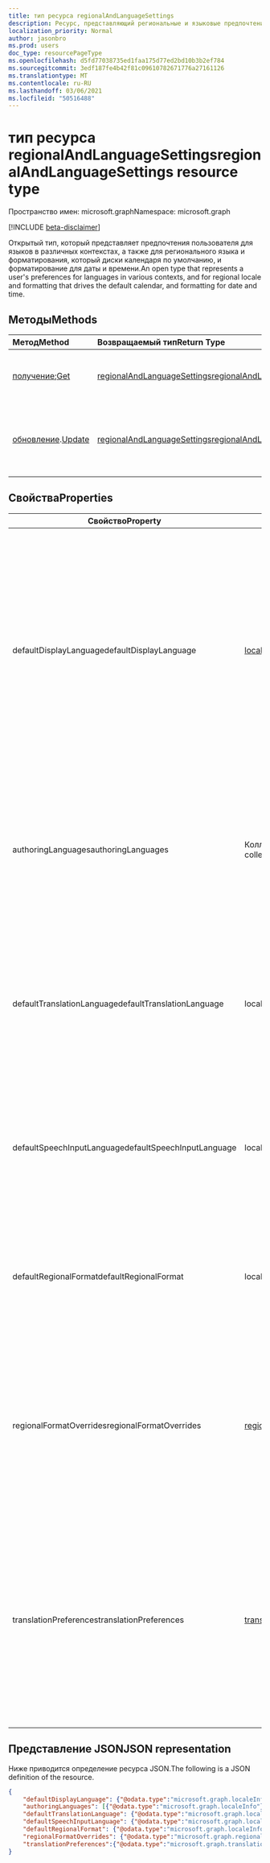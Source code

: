 ```yaml
---
title: тип ресурса regionalAndLanguageSettings
description: Ресурс, представляющий региональные и языковые предпочтения пользователей
localization_priority: Normal
author: jasonbro
ms.prod: users
doc_type: resourcePageType
ms.openlocfilehash: d5fd77038735ed1faa175d77ed2bd10b3b2ef784
ms.sourcegitcommit: 3edf187fe4b42f81c09610782671776a27161126
ms.translationtype: MT
ms.contentlocale: ru-RU
ms.lasthandoff: 03/06/2021
ms.locfileid: "50516488"
---
```

# <a name="regionalandlanguagesettings-resource-type"></a><span data-ttu-id="6f31f-103">тип ресурса regionalAndLanguageSettings</span><span class="sxs-lookup"><span data-stu-id="6f31f-103">regionalAndLanguageSettings resource type</span></span>

<span data-ttu-id="6f31f-104">Пространство имен: microsoft.graph</span><span class="sxs-lookup"><span data-stu-id="6f31f-104">Namespace: microsoft.graph</span></span>

[!INCLUDE [beta-disclaimer](../../includes/beta-disclaimer.md)]

<span data-ttu-id="6f31f-105">Открытый тип, который представляет предпочтения пользователя для языков в различных контекстах, а также для регионального языка и форматирования, который диски календаря по умолчанию, и форматирование для даты и времени.</span><span class="sxs-lookup"><span data-stu-id="6f31f-105">An open type that represents a user's preferences for languages in various contexts, and for regional locale and formatting that drives the default calendar, and formatting for date and time.</span></span>

## <a name="methods"></a><span data-ttu-id="6f31f-106">Методы</span><span class="sxs-lookup"><span data-stu-id="6f31f-106">Methods</span></span>

| <span data-ttu-id="6f31f-107">Метод</span><span class="sxs-lookup"><span data-stu-id="6f31f-107">Method</span></span>                                                 | <span data-ttu-id="6f31f-108">Возвращаемый тип</span><span class="sxs-lookup"><span data-stu-id="6f31f-108">Return Type</span></span>                                                   | <span data-ttu-id="6f31f-109">Описание</span><span class="sxs-lookup"><span data-stu-id="6f31f-109">Description</span></span>                                                                                        |
|:-------------------------------------------------------|:--------------------------------------------------------------|:---------------------------------------------------------------------------------------------------|
| <span data-ttu-id="6f31f-110">[получение](../api/regionalAndLanguageSettings-get.md);</span><span class="sxs-lookup"><span data-stu-id="6f31f-110">[Get](../api/regionalAndLanguageSettings-get.md)</span></span>       | [<span data-ttu-id="6f31f-111">regionalAndLanguageSettings</span><span class="sxs-lookup"><span data-stu-id="6f31f-111">regionalAndLanguageSettings</span></span>](regionalAndLanguageSettings.md) | <span data-ttu-id="6f31f-112">Чтение свойств объекта **regionalAndLanguageSettings.**</span><span class="sxs-lookup"><span data-stu-id="6f31f-112">Read properties of a **regionalAndLanguageSettings** object.</span></span>                                       |
| <span data-ttu-id="6f31f-113">[обновление](../api/regionalandlanguagesettings-update.md).</span><span class="sxs-lookup"><span data-stu-id="6f31f-113">[Update](../api/regionalandlanguagesettings-update.md)</span></span> | [<span data-ttu-id="6f31f-114">regionalAndLanguageSettings</span><span class="sxs-lookup"><span data-stu-id="6f31f-114">regionalAndLanguageSettings</span></span>](regionalAndLanguageSettings.md) | <span data-ttu-id="6f31f-115">Обновление всех или подмножества свойств объекта **regionalAndLanguageSettings** для пользователя.</span><span class="sxs-lookup"><span data-stu-id="6f31f-115">Update all or a subset of the properties of the **regionalAndLanguageSettings** object for a user.</span></span> |

## <a name="properties"></a><span data-ttu-id="6f31f-116">Свойства</span><span class="sxs-lookup"><span data-stu-id="6f31f-116">Properties</span></span>
| <span data-ttu-id="6f31f-117">Свойство</span><span class="sxs-lookup"><span data-stu-id="6f31f-117">Property</span></span>                   | <span data-ttu-id="6f31f-118">Тип</span><span class="sxs-lookup"><span data-stu-id="6f31f-118">Type</span></span>                                                  | <span data-ttu-id="6f31f-119">Описание</span><span class="sxs-lookup"><span data-stu-id="6f31f-119">Description</span></span>                                                                                                                                                         |
|----------------------------|-------------------------------------------------------|---------------------------------------------------------------------------------------------------------------------------------------------------------------------|
| <span data-ttu-id="6f31f-120">defaultDisplayLanguage</span><span class="sxs-lookup"><span data-stu-id="6f31f-120">defaultDisplayLanguage</span></span>     | [<span data-ttu-id="6f31f-121">localeInfo</span><span class="sxs-lookup"><span data-stu-id="6f31f-121">localeInfo</span></span>](localeinfo.md)                           | <span data-ttu-id="6f31f-122">Предпочтительный язык пользовательского интерфейса пользователя (меню, кнопки, ленты, предупреждающие сообщения) для веб-приложений Майкрософт.</span><span class="sxs-lookup"><span data-stu-id="6f31f-122">The  user's preferred user interface language (menus, buttons, ribbons, warning messages) for Microsoft web applications.</span></span><br><br><span data-ttu-id="6f31f-123">Возвращается по умолчанию.</span><span class="sxs-lookup"><span data-stu-id="6f31f-123">Returned by default.</span></span> <span data-ttu-id="6f31f-124">Значение null не допускается.</span><span class="sxs-lookup"><span data-stu-id="6f31f-124">Not nullable.</span></span> |
| <span data-ttu-id="6f31f-125">authoringLanguages</span><span class="sxs-lookup"><span data-stu-id="6f31f-125">authoringLanguages</span></span>         | <span data-ttu-id="6f31f-126">Коллекция объектов localeInfo</span><span class="sxs-lookup"><span data-stu-id="6f31f-126">localeInfo collection</span></span>                                 | <span data-ttu-id="6f31f-127">Приоритизированный список языков, на которые пользователь читает и авторов.</span><span class="sxs-lookup"><span data-stu-id="6f31f-127">Prioritized list of languages the user reads and authors in.</span></span><br><br><span data-ttu-id="6f31f-128">Возвращается по умолчанию.</span><span class="sxs-lookup"><span data-stu-id="6f31f-128">Returned by default.</span></span> <span data-ttu-id="6f31f-129">Значение null не допускается.</span><span class="sxs-lookup"><span data-stu-id="6f31f-129">Not nullable.</span></span>                                                              |
| <span data-ttu-id="6f31f-130">defaultTranslationLanguage</span><span class="sxs-lookup"><span data-stu-id="6f31f-130">defaultTranslationLanguage</span></span> | <span data-ttu-id="6f31f-131">localeInfo</span><span class="sxs-lookup"><span data-stu-id="6f31f-131">localeInfo</span></span>                                            | <span data-ttu-id="6f31f-132">Язык, на который пользователь ожидает перевода документов, электронной почты и сообщений.</span><span class="sxs-lookup"><span data-stu-id="6f31f-132">The language a user expects to have documents, emails, and messages translated into.</span></span><br><br><span data-ttu-id="6f31f-133">Возвращается по умолчанию.</span><span class="sxs-lookup"><span data-stu-id="6f31f-133">Returned by default.</span></span>                                                    |
| <span data-ttu-id="6f31f-134">defaultSpeechInputLanguage</span><span class="sxs-lookup"><span data-stu-id="6f31f-134">defaultSpeechInputLanguage</span></span> | <span data-ttu-id="6f31f-135">localeInfo</span><span class="sxs-lookup"><span data-stu-id="6f31f-135">localeInfo</span></span>                                            | <span data-ttu-id="6f31f-136">Язык, который пользователь должен использовать в качестве ввода для текстовых сценариев речи.</span><span class="sxs-lookup"><span data-stu-id="6f31f-136">The language a user expected to use as input for text to speech scenarios.</span></span><br><br><span data-ttu-id="6f31f-137">Возвращается по умолчанию.</span><span class="sxs-lookup"><span data-stu-id="6f31f-137">Returned by default.</span></span>                                                              |
| <span data-ttu-id="6f31f-138">defaultRegionalFormat</span><span class="sxs-lookup"><span data-stu-id="6f31f-138">defaultRegionalFormat</span></span>      | <span data-ttu-id="6f31f-139">localeInfo</span><span class="sxs-lookup"><span data-stu-id="6f31f-139">localeInfo</span></span>                                            | <span data-ttu-id="6f31f-140">Локализ, который диски по умолчанию даты, времени и форматирования календаря.</span><span class="sxs-lookup"><span data-stu-id="6f31f-140">The locale that drives the default date, time, and calendar formatting.</span></span><br><br><span data-ttu-id="6f31f-141">Возвращается по умолчанию.</span><span class="sxs-lookup"><span data-stu-id="6f31f-141">Returned by default.</span></span>                                                                 |
| <span data-ttu-id="6f31f-142">regionalFormatOverrides</span><span class="sxs-lookup"><span data-stu-id="6f31f-142">regionalFormatOverrides</span></span>    | [<span data-ttu-id="6f31f-143">regionalFormatOverrides</span><span class="sxs-lookup"><span data-stu-id="6f31f-143">regionalFormatOverrides</span></span>](regionalformatoverrides.md) | <span data-ttu-id="6f31f-144">Позволяет пользователю переопределять значение defaultRegionalFormat с помощью определенных форматов поля.</span><span class="sxs-lookup"><span data-stu-id="6f31f-144">Allows a user to override their defaultRegionalFormat with field specific formats.</span></span><br><br><span data-ttu-id="6f31f-145">Возвращается по умолчанию.</span><span class="sxs-lookup"><span data-stu-id="6f31f-145">Returned by default.</span></span>                                                      |
| <span data-ttu-id="6f31f-146">translationPreferences</span><span class="sxs-lookup"><span data-stu-id="6f31f-146">translationPreferences</span></span>     | [<span data-ttu-id="6f31f-147">translationPreferences</span><span class="sxs-lookup"><span data-stu-id="6f31f-147">translationPreferences</span></span>](translationPreferences.md)   | <span data-ttu-id="6f31f-148">Предпочтительные параметры пользователя при потреблении переведенных документов, электронной почты, сообщений и веб-сайтов.</span><span class="sxs-lookup"><span data-stu-id="6f31f-148">The user's preferred settings when consuming translated documents, emails, messages, and websites.</span></span><br><br><span data-ttu-id="6f31f-149">Возвращается по умолчанию.</span><span class="sxs-lookup"><span data-stu-id="6f31f-149">Returned by default.</span></span> <span data-ttu-id="6f31f-150">Значение null не допускается.</span><span class="sxs-lookup"><span data-stu-id="6f31f-150">Not nullable.</span></span>                                       |

## <a name="json-representation"></a><span data-ttu-id="6f31f-151">Представление JSON</span><span class="sxs-lookup"><span data-stu-id="6f31f-151">JSON representation</span></span>

<span data-ttu-id="6f31f-152">Ниже приводится определение ресурса JSON.</span><span class="sxs-lookup"><span data-stu-id="6f31f-152">The following is a JSON definition of the resource.</span></span>

<!--{
  "blockType": "resource",
  "@odata.type": "microsoft.graph.regionalAndLanguageSettings"
} -->

```json
{
    "defaultDisplayLanguage": {"@odata.type":"microsoft.graph.localeInfo"},
    "authoringLanguages": [{"@odata.type":"microsoft.graph.localeInfo"}],
    "defaultTranslationLanguage": {"@odata.type":"microsoft.graph.localeInfo"},
    "defaultSpeechInputLanguage": {"@odata.type":"microsoft.graph.localeInfo"},
    "defaultRegionalFormat": {"@odata.type":"microsoft.graph.localeInfo"},
    "regionalFormatOverrides": {"@odata.type":"microsoft.graph.regionalFormatOverrides"},
    "translationPreferences":{"@odata.type":"microsoft.graph.translationPreferences"}
}
```
<!-- {
  "type": "#page.annotation",
  "description": "regionalAndLanguageSettings resource",
  "keywords": "",
  "section": "documentation",
  "tocPath": ""
}-->


